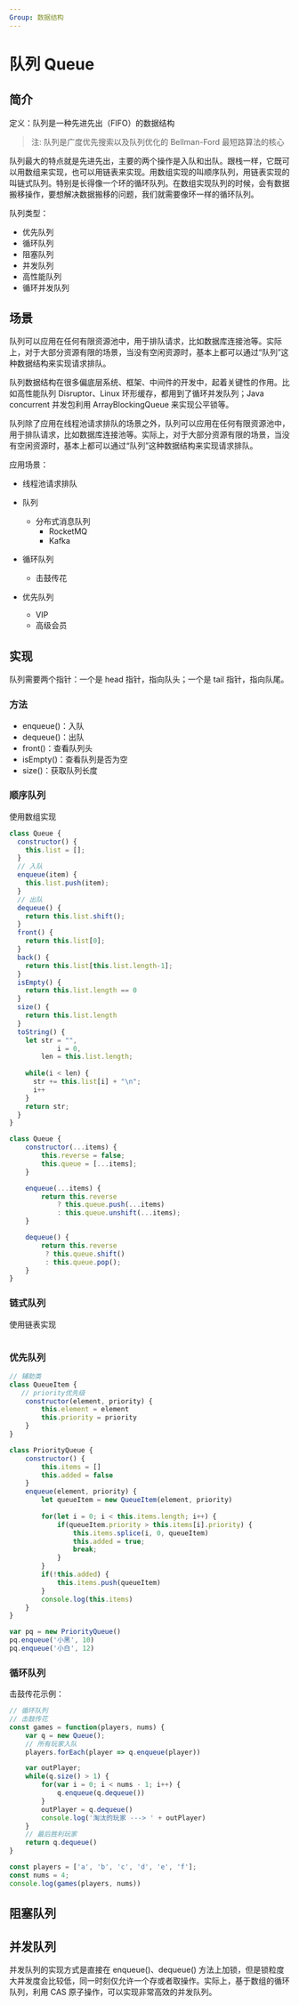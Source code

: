 ```yaml
---
Group: 数据结构
---
```

# 队列 Queue

## 简介

定义：队列是一种先进先出（FIFO）的数据结构

> 注: 队列是广度优先搜索以及队列优化的 Bellman-Ford 最短路算法的核心

队列最大的特点就是先进先出，主要的两个操作是入队和出队。跟栈一样，它既可以用数组来实现，也可以用链表来实现。用数组实现的叫顺序队列，用链表实现的叫链式队列。特别是长得像一个环的循环队列。在数组实现队列的时候，会有数据搬移操作，要想解决数据搬移的问题，我们就需要像环一样的循环队列。

队列类型：

- 优先队列
- 循环队列
- 阻塞队列
- 并发队列
- 高性能队列
- 循环并发队列

## 场景

队列可以应用在任何有限资源池中，用于排队请求，比如数据库连接池等。实际上，对于大部分资源有限的场景，当没有空闲资源时，基本上都可以通过“队列”这种数据结构来实现请求排队。

队列数据结构在很多偏底层系统、框架、中间件的开发中，起着关键性的作用。比如高性能队列 Disruptor、Linux 环形缓存，都用到了循环并发队列；Java concurrent 并发包利用 ArrayBlockingQueue 来实现公平锁等。

队列除了应用在线程池请求排队的场景之外，队列可以应用在任何有限资源池中，用于排队请求，比如数据库连接池等。实际上，对于大部分资源有限的场景，当没有空闲资源时，基本上都可以通过“队列”这种数据结构来实现请求排队。

应用场景：

- 线程池请求排队

- 队列
  - 分布式消息队列
    - RocketMQ
    - Kafka

- 循环队列
  - 击鼓传花
- 优先队列
  - VIP
  - 高级会员

## 实现

队列需要两个指针：一个是 head 指针，指向队头；一个是 tail 指针，指向队尾。

### 方法

- enqueue()：入队
- dequeue()：出队
- front()：查看队列头
- isEmpty()：查看队列是否为空
- size()：获取队列长度

### 顺序队列

使用数组实现

```js
class Queue {
  constructor() {
    this.list = [];
  }
  // 入队
  enqueue(item) {
    this.list.push(item);
  }
  // 出队
  dequeue() {
    return this.list.shift();
  }
  front() {
    return this.list[0];
  }
  back() {
    return this.list[this.list.length-1];
  }
  isEmpty() {
    return this.list.length == 0
  }
  size() {
    return this.list.length
  }
  toString() {
    let str = "", 
        	i = 0, 
        len = this.list.length;
   	
    while(i < len) {
      str += this.list[i] + "\n";
      i++
    }
    return str;
  }
}

```

```js
class Queue {
    constructor(...items) {
        this.reverse = false;
        this.queue = [...items];
    }

    enqueue(...items) {
        return this.reverse
            ? this.queue.push(...items)
            : this.queue.unshift(...items);
    }

    dequeue() {
        return this.reverse
         ? this.queue.shift()
         : this.queue.pop();
    }
}
```

### 链式队列

使用链表实现

```js

```

### 优先队列

```js
// 辅助类
class QueueItem {
   // priority优先级
    constructor(element, priority) {
        this.element = element
        this.priority = priority
    }
}

class PriorityQueue {
    constructor() {
        this.items = []
        this.added = false
    }
    enqueue(element, priority) {
        let queueItem = new QueueItem(element, priority)
        
        for(let i = 0; i < this.items.length; i++) {
            if(queueItem.priority > this.items[i].priority) {
                this.items.splice(i, 0, queueItem)
                this.added = true;
                break;
            }
        }
        if(!this.added) {
            this.items.push(queueItem)
        }
        console.log(this.items)
    }
}

var pq = new PriorityQueue()
pq.enqueue('小黑', 10)
pq.enqueue('小白', 12)
```

### 循环队列

击鼓传花示例：

```js
// 循环队列
// 击鼓传花
const games = function(players, nums) {
    var q = new Queue();
    // 所有玩家入队
    players.forEach(player => q.enqueue(player))

    var outPlayer;
    while(q.size() > 1) {
        for(var i = 0; i < nums - 1; i++) {
            q.enqueue(q.dequeue())
        }
        outPlayer = q.dequeue()
        console.log('淘汰的玩家 ---> ' + outPlayer)
    }
    // 最后胜利玩家
    return q.dequeue()
}

const players = ['a', 'b', 'c', 'd', 'e', 'f'];
const nums = 4;
console.log(games(players, nums))

```

## 阻塞队列

## 并发队列

并发队列的实现方式是直接在 enqueue()、dequeue() 方法上加锁，但是锁粒度大并发度会比较低，同一时刻仅允许一个存或者取操作。实际上，基于数组的循环队列，利用 CAS 原子操作，可以实现非常高效的并发队列。
